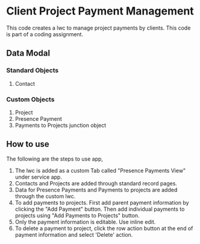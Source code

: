 # Client Project Payment Management

This code creates a lwc to manage project payments by clients. This code is part of a coding assignment.

## Data Modal

### Standard Objects
1. Contact

### Custom Objects
1. Project
2. Presence Payment
3. Payments to Projects junction object

## How to use

The following are the steps to use app,

1. The lwc is added as a custom Tab called "Presence Payments View" under service app. 
2. Contacts and Projects are added through standard record pages.
3. Data for Presence Payments and Payments to projects are added through the custom lwc.
4. To add payments to projects. First add parent payment information by clicking the "Add Payment" button. Then add individual payments to projects using "Add Payments to Projects" button.
5. Only the payment information is editable. Use inline edit.
6. To delete a payment to project, click the row action button at the end of payment information and select 'Delete' action.

